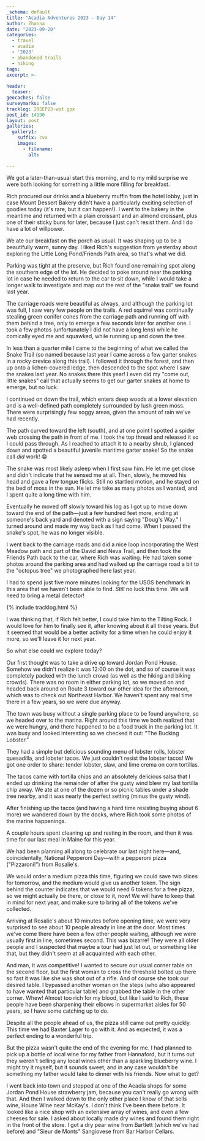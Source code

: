 ```yaml
---
_schema: default
title: "Acadia Adventures 2023 – Day 14"
author: Zhanna
date: "2023-09-20"
categories: 
  - travel
  - acadia
  - '2023'
  - abandoned trails
  - hiking
tags:
excerpt: >-
  
header:
  teaser:
geocaches: false
surveymarks: false
tracklog: 20SEP23-wpt.gpx
post_id: 14190
layout: post
galleries:
  gallery1:
    suffix: cvx
    images:
      - filename: 
        alt:
    
---
```


<!-- ## Little Long Pond? Land and Garden Preserve? -->

We got a later-than-usual start this morning, and to my mild surprise we were both looking for something a little more filling for breakfast.

Rich procured our drinks and a blueberry muffin from the hotel lobby, just in case Mount Dessert Bakery didn't have a particularly exciting selection of goodies today (it's rare, but it can happen!). I went to the bakery in the meantime and returned with a plain croissant and an almond croissant, plus one of their sticky buns for later, because I just can't resist them. And I do have a lot of willpower.

We ate our breakfast on the porch as usual. It was shaping up to be a beautifully warm, sunny day. I liked Rich's suggestion from yesterday about exploring the Little Long Pond/Friends Path area, so that's what we did.

Parking was tight at the preserve, but Rich found one remaining spot along the southern edge of the lot. He decided to poke around near the parking lot in case he needed to return to the car to sit down, while I would take a longer walk to investigate and map out the rest of the "snake trail" we found last year.

The carriage roads were beautiful as always, and although the parking lot was full, I saw very few people on the trails. A red squirrel was continually stealing green conifer cones from the carriage path and running off with them behind a tree, only to emerge a few seconds later for another one. I took a few photos (unfortunately I did not have a long lens) while he comically eyed me and squawked, while running up and down the tree.

In less than a quarter mile I came to the beginning of what we called the Snake Trail (so named because last year I came across a few garter snakes in a rocky crevice along this trail). I followed it through the forest, and then up onto a lichen-covered ledge, then descended to the spot where I saw the snakes last year. No snakes there this year! I even did my "come out, little snakes" call that actually seems to get our garter snakes at home to emerge, but no luck.

I continued on down the trail, which enters deep woods at a lower elevation and is a well-defined path completely surrounded by lush green moss. There were surprisingly few soggy areas, given the amount of rain we've had recently.

The path curved toward the left (south), and at one point I spotted a spider web crossing the path in front of me. I took the top thread and released it so I could pass through. As I reached to attach it to a nearby shrub, I glanced down and spotted a beautiful juvenile maritime garter snake! So the snake call _did_ work! :grin:

The snake was most likely asleep when I first saw him. He let me get close and didn't indicate that he sensed me at all. Then, slowly, he moved his head and gave a few tongue flicks. Still no startled motion, and he stayed on the bed of moss in the sun. He let me take as many photos as I wanted, and I spent quite a long time with him. 

Eventually he moved off slowly toward his log as I got up to move down toward the end of the path—just a few hundred feet more, ending at someone's back yard and denoted with a sign saying "Doug's Way." I turned around and made my way back as I had come. When I passed the snake's spot, he was no longer visible.

I went back to the carriage roads and did a nice loop incorporating the West Meadow path and part of the David and Neva Trail, and then took the Friends Path back to the car, where Rich was waiting. He had taken some photos around the parking area and had walked up the carriage road a bit to the "octopus tree" we photographed here last year.

I had to spend just five more minutes looking for the USGS benchmark in this area that we haven't been able to find. _Still_ no luck this time. We will need to bring a metal detector!

{% include tracklog.html %}

I was thinking that, if Rich felt better, I could take him to the Tilting Rock. I would love for him to finally see it, after knowing about it all these years. But it seemed that would be a better activity for a time when he could enjoy it more, so we'll leave it for next year.

So what else could we explore today?

Our first thought was to take a drive up toward Jordan Pond House. Somehow we didn't realize it was 12:00 on the dot, and so of course it was completely packed with the lunch crowd (as well as the hiking and biking crowds). There was no room in either parking lot, so we moved on and headed back around on Route 3 toward our other idea for the afternoon, which was to check out Northeast Harbor. We haven't spent any real time there in a few years, so we were due anyway.

The town was busy without a single parking place to be found anywhere, so we headed over to the marina. Right around this time we both realized that we were hungry, and there happened to be a food truck in the parking lot. It was busy and looked interesting so we checked it out: "The Bucking Lobster." 

They had a simple but delicious sounding menu of lobster rolls, lobster quesadilla, and lobster tacos. We just couldn't resist the lobster tacos! We got one order to share: tender lobster, slaw, and lime crema on corn tortillas. 

The tacos came with tortilla chips and an absolutely delicious salsa that I ended up drinking the remainder of after the gusty wind blew my last tortilla chip away. We ate at one of the dozen or so picnic tables under a shade tree nearby, and it was nearly the perfect setting (minus the gusty wind). 

After finishing up the tacos (and having a hard time resisting buying about 6 more) we wandered down by the docks, where Rich took some photos of the marine happenings.

A couple hours spent cleaning up and resting in the room, and then it was time for our last meal in Maine for this year.

We had been planning all along to celebrate our last night here—and, coincidentally, National Pepperoni Day—with a pepperoni pizza ("Pizzaroni!") from Rosalie's. 

We would order a medium pizza this time, figuring we could save two slices for tomorrow, and the medium would give us another token. The sign behind the counter indicates that we would need 6 tokens for a free pizza, so we might actually be there, or close to it, now! We will have to keep that in mind for next year, and make sure to bring all of the tokens we've collected.

Arriving at Rosalie's about 10 minutes before opening time, we were very surprised to see about 10 people already in line at the door. Most times we've come there have been a few other people waiting, although we were usually first in line, sometimes second. This was bizarre! They were all older people and I suspected that maybe a tour had just let out, or something like that, but they didn't seem at all acquainted with each other. 

And man, it was competitive! I wanted to secure our usual corner table on the second floor, but the first woman to cross the threshold bolted up there so fast it was like she was shot out of a rifle. And of course she took our desired table. I bypassed another woman on the steps (who also appeared to have wanted that particular table) and grabbed the table in the other corner. Whew! Almost too rich for my blood, but like I said to Rich, these people have been sharpening their elbows in supermarket aisles for 50 years, so I have some catching up to do.

Despite all the people ahead of us, the pizza still came out pretty quickly. This time we had Baxter Lager to go with it. And as expected, it was a perfect ending to a wonderful trip.

But the pizza wasn't quite the end of the evening for me. I had planned to pick up a bottle of local wine for my father from Hannaford, but it turns out they weren't selling any local wines other than a sparkling blueberry wine. I might try it myself, but it sounds sweet, and in any case wouldn't be something my father would take to dinner with his friends. Now what to get? 

I went back into town and stopped at one of the Acadia shops for some Jordan Pond House strawberry jam, because you can't really go wrong with that. And then I walked down to the only other place I know of that sells wine, House Wine near McKay's. I don't think I've been there before. It looked like a nice shop with an extensive array of wines, and even a few cheeses for sale. I asked about locally made dry wines and found them right in the front of the store. I got a dry pear wine from Bartlett (which we've had before) and "Sieur de Monts" Sangiovese from Bar Harbor Cellars. 